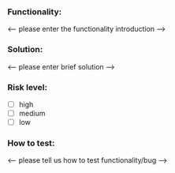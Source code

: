 ### Functionality:
<-- please enter the functionality introduction -->

### Solution:
<-- please enter brief solution -->

### Risk level:
- [ ] high 
- [ ] medium
- [ ] low

### How to test:
<-- please tell us how to test functionality/bug -->
